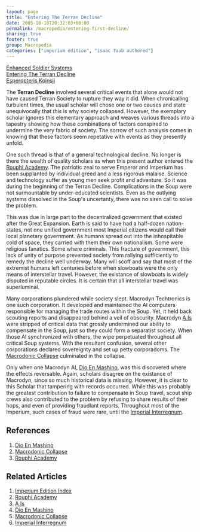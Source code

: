 ```yaml
---
layout: page
title: "Entering The Terran Decline"
date: 2005-10-18T20:32:03+00:00
permalink: /macropedia/entering-first-decline/
sharing: true
footer: true
group: Macropedia
categories: ["imperium edition", "isaac taub authored"]
---
```


<div class='row'>
	<div class='col-md-4'><a href='/macropedia/enhanced-soldier-systems'>Enhanced Soldier Systems</a></div>
	<div class='col-md-4'><a href='/macropedia/entering-first-decline'>Entering The Terran Decline</a></div>
	<div class='col-md-4'><a href='/macropedia/esperopteris-koinsii'>Esperopteris Koinsii</a></div>
</div>




The **Terran Decline** involved several critical events that alone would not have caused Terran Society to rupture they way it did. 
When chronicalling turbulent times, the usual scholar will chose one or two causes and state unequivocally that *this* is why society collapsed. However, the exemplary scholar ignores this elementary approach and weaves various threads into a tapestry showing how these combinations of factors conspired to undermine the very fabric of society. The sorrow of such analysis comes in knowing that these factors seem repetative with events as they presently unfold.

One such thread is that of a general technological decline. No longer is there the wealth of quality scholars as when this present author entered the [Rouphi Academy](/macropedia/rouphi-academy). The patriotic zeal to serve Emperor and Imperium has been supplanted by individual greed and a less rigorous malaise. Science and technology suffer as young men seek profit and adventure. So it was during the beginning of the Terran Decline. Complications in the Soup were not surmountable by under-educated scientists. Even as the outlying systems dissolved in the Soup's uncertanty, there was no siren call to solve the problem.

This was due in large part to the decentralized government that existed after the Great Expansion. Earth is said to have had a half-dozen nation-states, not one unified government most Imperial citizens would call their local planetary government. As humans spread out into the inhospitable cold of space, they carried with them their own nationalism. Some were religious fanatics. Some where criminals. This fracture of government, this lack of unity of purpose prevented society from rallying sufficiently to remedy the decline well underway. Many will scoff and say that most of the extremist humans left centuries before when slowboats were the only means of interstellar travel. However, the existance of slowboats is widely disputed in reputable circles. It is certain that all interstellar travel was superluminal.

Many corporations plundered while society slept. Macrodyn Techtronics is one such corporation. It developed and maintained the AI computers responsible for managing the trade routes within the Soup. Yet, it held back scouting reports and disappeared behind a veil of obscurity. Macrodyn [A Is](/macropedia/a-is) were stripped of critical data that grossly undermined our ability to compensate in the Soup, just so they could form a separatist society. When those AI synchronized with others, the wipe perpetuated throughout all critical Soup systems. With the resultant confusion, several other corporations declared sovereignty and set up petty corporadoms. The [Macrodonic Collapse](/macropedia/macrodonic-collapse) culminated in the collapse.

Only when one Macrodyn AI, [Dio En Mashino](/macropedia/dio-en-mashino), was this discovered where the effects reversable. Again, scholars disagree on the existance of Macrodyn, since so much historical data is missing. However, it is clear to this Scholar that tampering with records occurred. While this was probably the greatest contribution to failure to compensate in Soup travel, scout ship crews also contributed to the problem by refusing to share results of their hops, and even of providing fraudlant reports. Throughout most of the Imperium, such cases of fraud were rare, until the [Imperial Interregnum](/macropedia/imperial-interregnum).

## References

1. [Dio En Mashino](/macropedia/dio-en-mashino)
1. [Macrodonic Collapse](/macropedia/macrodonic-collapse)
1. [Rouphi Academy](/macropedia/rouphi-academy)

## Related Articles

1. [Imperium Edition Index](/macropedia/imperium-edition-index)
2. [Rouphi Academy](/macropedia/rouphi-academy)
3. [A Is](/macropedia/a-is)
4. [Dio En Mashino](/macropedia/dio-en-mashino)
5. [Macrodonic Collapse](/macropedia/macrodonic-collapse)
6. [Imperial Interregnum](/macropedia/imperial-interregnum)



 
